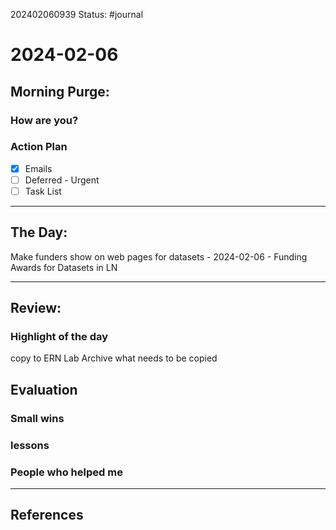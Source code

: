 202402060939
Status: #journal

# 2024-02-06


## Morning Purge: 

### How are you?


### Action Plan
- [x] Emails
- [ ] Deferred - Urgent
- [ ] Task List
--- 
## The Day: 

Make funders show on web pages for datasets  - 2024-02-06 - Funding Awards for Datasets in LN



---
## Review: 
### Highlight of the day  
copy to ERN Lab Archive what needs to be copied
  
## Evaluation  

### Small wins  
  
### lessons

### People who helped me


---
## References
